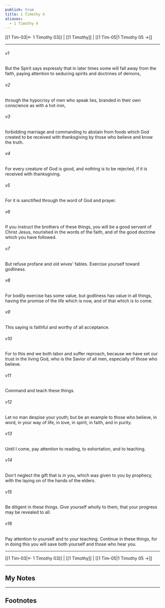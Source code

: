 ```yaml
---
publish: true
title: 1 Timothy 4
aliases:
  - 1 Timothy 4
---
```


[[1 Tim-03|← 1 Timothy 03]] | [[1 Timothy]] | [[1 Tim-05|1 Timothy 05 →]]
***



###### v1 
But the Spirit says expressly that in later times some will fall away from the faith, paying attention to seducing spirits and doctrines of demons, 

###### v2 
through the hypocrisy of men who speak lies, branded in their own conscience as with a hot iron, 

###### v3 
forbidding marriage and commanding to abstain from foods which God created to be received with thanksgiving by those who believe and know the truth. 

###### v4 
For every creature of God is good, and nothing is to be rejected, if it is received with thanksgiving. 

###### v5 
For it is sanctified through the word of God and prayer. 

###### v6 
If you instruct the brothers of these things, you will be a good servant of Christ Jesus, nourished in the words of the faith, and of the good doctrine which you have followed. 

###### v7 
But refuse profane and old wives' fables. Exercise yourself toward godliness. 

###### v8 
For bodily exercise has some value, but godliness has value in all things, having the promise of the life which is now, and of that which is to come. 

###### v9 
This saying is faithful and worthy of all acceptance. 

###### v10 
For to this end we both labor and suffer reproach, because we have set our trust in the living God, who is the Savior of all men, especially of those who believe. 

###### v11 
Command and teach these things. 

###### v12 
Let no man despise your youth; but be an example to those who believe, in word, in your way of life, in love, in spirit, in faith, and in purity. 

###### v13 
Until I come, pay attention to reading, to exhortation, and to teaching. 

###### v14 
Don't neglect the gift that is in you, which was given to you by prophecy, with the laying on of the hands of the elders. 

###### v15 
Be diligent in these things. Give yourself wholly to them, that your progress may be revealed to all. 

###### v16 
Pay attention to yourself and to your teaching. Continue in these things, for in doing this you will save both yourself and those who hear you.

***
[[1 Tim-03|← 1 Timothy 03]] | [[1 Timothy]] | [[1 Tim-05|1 Timothy 05 →]]

---
## My Notes

---
## Footnotes